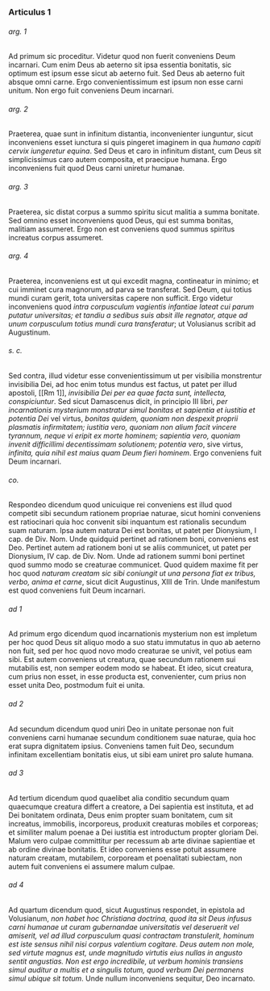 ### Articulus 1

###### arg. 1
Ad primum sic proceditur. Videtur quod non fuerit conveniens Deum incarnari. Cum enim Deus ab aeterno sit ipsa essentia bonitatis, sic optimum est ipsum esse sicut ab aeterno fuit. Sed Deus ab aeterno fuit absque omni carne. Ergo convenientissimum est ipsum non esse carni unitum. Non ergo fuit conveniens Deum incarnari.

###### arg. 2
Praeterea, quae sunt in infinitum distantia, inconvenienter iunguntur, sicut inconveniens esset iunctura si quis pingeret imaginem in qua *humano capiti cervix iungeretur equina*. Sed Deus et caro in infinitum distant, cum Deus sit simplicissimus caro autem composita, et praecipue humana. Ergo inconveniens fuit quod Deus carni uniretur humanae.

###### arg. 3
Praeterea, sic distat corpus a summo spiritu sicut malitia a summa bonitate. Sed omnino esset inconveniens quod Deus, qui est summa bonitas, malitiam assumeret. Ergo non est conveniens quod summus spiritus increatus corpus assumeret.

###### arg. 4
Praeterea, inconveniens est ut qui excedit magna, contineatur in minimo; et cui imminet cura magnorum, ad parva se transferat. Sed Deum, qui totius mundi curam gerit, tota universitas capere non sufficit. Ergo videtur inconveniens quod *intra corpusculum vagientis infantiae lateat cui parum putatur universitas; et tandiu a sedibus suis absit ille regnator, atque ad unum corpusculum totius mundi cura transferatur*; ut Volusianus scribit ad Augustinum.

###### s. c.
Sed contra, illud videtur esse convenientissimum ut per visibilia monstrentur invisibilia Dei, ad hoc enim totus mundus est factus, ut patet per illud apostoli, [[Rm 1]], *invisibilia Dei per ea quae facta sunt, intellecta, conspiciuntur*. Sed sicut Damascenus dicit, in principio III libri, *per incarnationis mysterium monstratur simul bonitas et sapientia et iustitia et potentia Dei* vel virtus, *bonitas quidem, quoniam non despexit proprii plasmatis infirmitatem; iustitia vero, quoniam non alium facit vincere tyrannum, neque vi eripit ex morte hominem; sapientia vero, quoniam invenit difficillimi decentissimam solutionem; potentia vero*, sive virtus, *infinita, quia nihil est maius quam Deum fieri hominem*. Ergo conveniens fuit Deum incarnari.

###### co.
Respondeo dicendum quod unicuique rei conveniens est illud quod competit sibi secundum rationem propriae naturae, sicut homini conveniens est ratiocinari quia hoc convenit sibi inquantum est rationalis secundum suam naturam. Ipsa autem natura Dei est bonitas, ut patet per Dionysium, I cap. de Div. Nom. Unde quidquid pertinet ad rationem boni, conveniens est Deo. Pertinet autem ad rationem boni ut se aliis communicet, ut patet per Dionysium, IV cap. de Div. Nom. Unde ad rationem summi boni pertinet quod summo modo se creaturae communicet. Quod quidem maxime fit per hoc quod *naturam creatam sic sibi coniungit ut una persona fiat ex tribus, verbo, anima et carne*, sicut dicit Augustinus, XIII de Trin. Unde manifestum est quod conveniens fuit Deum incarnari.

###### ad 1
Ad primum ergo dicendum quod incarnationis mysterium non est impletum per hoc quod Deus sit aliquo modo a suo statu immutatus in quo ab aeterno non fuit, sed per hoc quod novo modo creaturae se univit, vel potius eam sibi. Est autem conveniens ut creatura, quae secundum rationem sui mutabilis est, non semper eodem modo se habeat. Et ideo, sicut creatura, cum prius non esset, in esse producta est, convenienter, cum prius non esset unita Deo, postmodum fuit ei unita.

###### ad 2
Ad secundum dicendum quod uniri Deo in unitate personae non fuit conveniens carni humanae secundum conditionem suae naturae, quia hoc erat supra dignitatem ipsius. Conveniens tamen fuit Deo, secundum infinitam excellentiam bonitatis eius, ut sibi eam uniret pro salute humana.

###### ad 3
Ad tertium dicendum quod quaelibet alia conditio secundum quam quaecumque creatura differt a creatore, a Dei sapientia est instituta, et ad Dei bonitatem ordinata, Deus enim propter suam bonitatem, cum sit increatus, immobilis, incorporeus, produxit creaturas mobiles et corporeas; et similiter malum poenae a Dei iustitia est introductum propter gloriam Dei. Malum vero culpae committitur per recessum ab arte divinae sapientiae et ab ordine divinae bonitatis. Et ideo conveniens esse potuit assumere naturam creatam, mutabilem, corpoream et poenalitati subiectam, non autem fuit conveniens ei assumere malum culpae.

###### ad 4
Ad quartum dicendum quod, sicut Augustinus respondet, in epistola ad Volusianum, *non habet hoc Christiana doctrina, quod ita sit Deus infusus carni humanae ut curam gubernandae universitatis vel deseruerit vel amiserit, vel ad illud corpusculum quasi contractam transtulerit, hominum est iste sensus nihil nisi corpus valentium cogitare. Deus autem non mole, sed virtute magnus est, unde magnitudo virtutis eius nullas in angusto sentit angustias. Non est ergo incredibile, ut verbum hominis transiens simul auditur a multis et a singulis totum, quod verbum Dei permanens simul ubique sit totum*. Unde nullum inconveniens sequitur, Deo incarnato.


